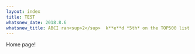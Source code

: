 ```yaml
---
layout: index
title: TEST
whatsnew_date: 2018.8.6
whatsnew_title: ABCI ran<sup>2</sup>  k**e**d *5th* on the TOP500 list.88
---
```


Home page!

